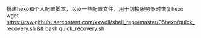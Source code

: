 搭建hexo和个人配置脚本，以及一些配置文件，用于切换服务器时恢复hexo
wget https://raw.githubusercontent.com/xxwdll/shell_repo/master/05hexo/quick_recovery.sh && bash quick_recovery.sh
